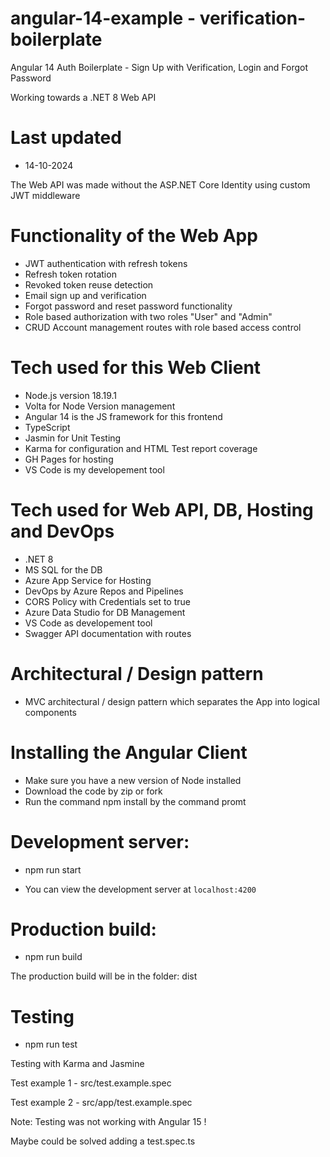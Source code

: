 # angular-14-example - verification-boilerplate

Angular 14 Auth Boilerplate - Sign Up with Verification, Login and Forgot Password

Working towards a .NET 8 Web API

# Last updated

- 14-10-2024

The Web API was made without the ASP.NET Core Identity using custom JWT middleware

# Functionality of the Web App

- JWT authentication with refresh tokens
- Refresh token rotation
- Revoked token reuse detection
- Email sign up and verification
- Forgot password and reset password functionality
- Role based authorization with two roles "User" and "Admin"
- CRUD Account management routes with role based access control

# Tech used for this Web Client

- Node.js version 18.19.1
- Volta for Node Version management
- Angular 14 is the JS framework for this frontend
- TypeScript
- Jasmin for Unit Testing
- Karma for configuration and HTML Test report coverage
- GH Pages for hosting
- VS Code is my developement tool

# Tech used for Web API, DB, Hosting and DevOps

- .NET 8
- MS SQL for the DB
- Azure App Service for Hosting
- DevOps by Azure Repos and Pipelines
- CORS Policy with Credentials set to true
- Azure Data Studio for DB Management
- VS Code as developement tool
- Swagger API documentation with routes

# Architectural / Design pattern

- MVC architectural / design pattern which separates the App into logical components 

# Installing the Angular Client

- Make sure you have a new version of Node installed
- Download the code by zip or fork
- Run the command npm install by the command promt

# Development server:

- npm run start

- You can view the development server at `localhost:4200`

# Production build:

- npm run build

The production build will be in the folder: dist

# Testing

- npm run test

Testing with Karma and Jasmine

Test example 1 - src/test.example.spec

Test example 2 - src/app/test.example.spec

Note: Testing was not working with Angular 15 !

Maybe could be solved adding a test.spec.ts




